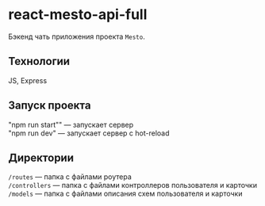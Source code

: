 # react-mesto-api-full
Бэкенд чать приложения проекта `Mesto`.

## Технологии
JS, Express 


## Запуск проекта  
"npm run start"" — запускает сервер   
"npm run dev" — запускает сервер с hot-reload

## Директории

`/routes` — папка с файлами роутера  
`/controllers` — папка с файлами контроллеров пользователя и карточки   
`/models` — папка с файлами описания схем пользователя и карточки  
  

